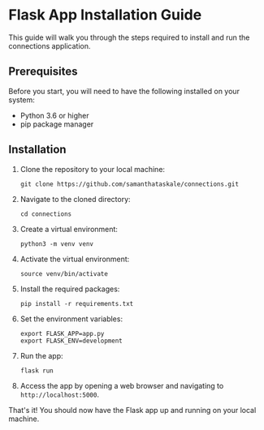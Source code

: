 # Flask App Installation Guide

This guide will walk you through the steps required to install and run the connections application. 

## Prerequisites

Before you start, you will need to have the following installed on your system:

- Python 3.6 or higher
- pip package manager

## Installation

1. Clone the repository to your local machine:

   ```
   git clone https://github.com/samanthataskale/connections.git
   ```
   
2. Navigate to the cloned directory:

   ```
   cd connections
   ```
   
3. Create a virtual environment:

   ```
   python3 -m venv venv
   ```
   
4. Activate the virtual environment:

   ```
   source venv/bin/activate
   ```
   
5. Install the required packages:

   ```
   pip install -r requirements.txt
   ```
   
6. Set the environment variables:

   ```
   export FLASK_APP=app.py
   export FLASK_ENV=development
   ```
   
7. Run the app:

   ```
   flask run
   ```

8. Access the app by opening a web browser and navigating to `http://localhost:5000`.

That's it! You should now have the Flask app up and running on your local machine.
